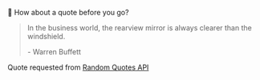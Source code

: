 📣 How about a quote before you go?

> In the business world, the rearview mirror is always clearer than the windshield.
>
> <p>- Warren Buffett</p>

Quote requested from [Random Quotes API](https://github.com/lukePeavey/quotable)
